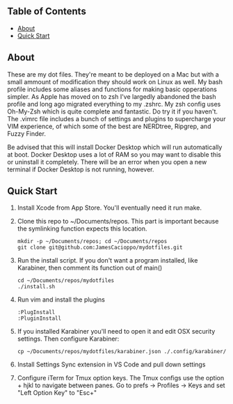 ## Table of Contents

- [About](#about)
- [Quick Start](#quick-start)

## About

These are my dot files.  They're meant to be deployed on a Mac but with a small
ammount of modification they should work on Linux as well.  My bash profile
includes some aliases and functions for making basic opperations simpler.  As 
Apple has moved on to zsh I've largedly abandoned the bash profile and long ago
migrated everything to my .zshrc.  My zsh config uses Oh-My-Zsh which is quite
complete and fantastic.  Do try it if you haven't.  The .vimrc file includes a
bunch of settings and plugins to supercharge your VIM experience, of which some
of the best are NERDtree, Ripgrep, and Fuzzy Finder.

Be advised that this will install Docker Desktop which will run automatically
at boot.  Docker Desktop uses a lot of RAM so you may want to disable this or
uninstall it completely.  There will be an error when you open a new terminal
if Docker Desktop is not running, however.

## Quick Start

1. Install Xcode from App Store. You'll eventually need it run make.

2. Clone this repo to ~/Documents/repos. This part is important because the symlinking function expects this location.

    ```
    mkdir -p ~/Documents/repos; cd ~/Documents/repos
    git clone git@github.com:JamesCacioppo/mydotfiles.git
    ```

3. Run the install script. If you don't want a program installed, like Karabiner, then comment its function out of main()

    ```
    cd ~/Documents/repos/mydotfiles
    ./install.sh
    ```

4. Run vim and install the plugins

    ```
    :PlugInstall
    :PluginInstall
    ```

5. If you installed Karabiner you'll need to open it and edit OSX security settings.  Then configure Karabiner:

    ```
    cp ~/Documents/repos/mydotfiles/karabiner.json ./.config/karabiner/
    ```

6. Install Settings Sync extension in VS Code and pull down settings

7. Configure iTerm for Tmux option keys.  The Tmux configs use the option + hjkl to navigate between panes.  Go to prefs -> Profiles -> Keys and set "Left Option Key" to "Esc+"
